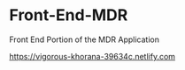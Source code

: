 # Front-End-MDR

Front End Portion of the MDR Application

https://vigorous-khorana-39634c.netlify.com

